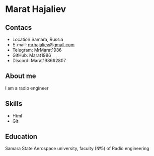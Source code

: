 # Marat Hajaliev
## Contacs
* Location Samara, Russia
* E-mail: mrhajaliev@gmail.com
* Telegram: MrMarat1986
* GitHub: Marat1986
* Discord: Marat1986#2807
## About me
I am a radio engineer
## Skills
* Html
* Git
## Education
Samara State Aerospace university, faculty (№5) of Radio engineering
